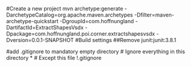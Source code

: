 #Create a new project
mvn archetype:generate -DarchetypeCatalog=org.apache.maven.archetypes -Dfilter=maven-archetype-quickstart -DgroupId=com.hoffnungland -DartifactId=ExtractShapesVsdx -Dpackage=com.hoffnungland.poi.corner.extractshapesvsdx -Dversion=0.0.1-SNAPSHOT
#Build settings
##Remove junit:junit:3.8.1


#add .gitignore to mandatory empty directory
	# Ignore everything in this directory
	*
	# Except this file
	!.gitignore
